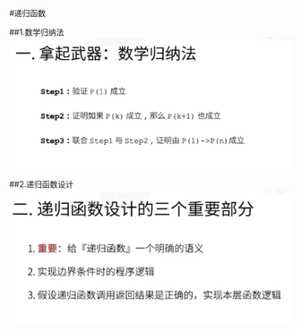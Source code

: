 #递归函数

##1.数学归纳法
<img src="./README1.jpg" alt="数学归纳法"/>

##2.递归函数设计
<img src="./README2.jpg" alt="递归函数设计"/>
